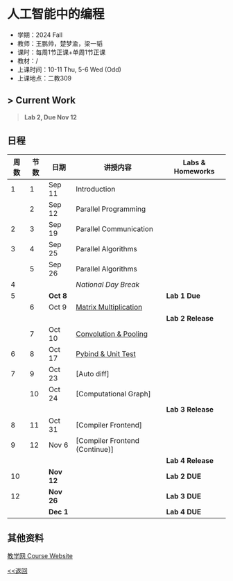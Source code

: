 # 人工智能中的编程

* 学期：2024 Fall
* 教师：王鹏帅，楚梦渝，梁一韬
* 课时：每周1节正课+单周1节正课
* 教材：/
* 上课时间：10-11 Thu, 5-6 Wed (Odd)
* 上课地点：二教309

## > Current Work
> **Lab 2, Due Nov 12**


## 日程

| 周数 |节数|日期|讲授内容                             | Labs & Homeworks      |
| ---- | -----|---------|---------------------- | ------------- |
|1|1|Sep 11|Introduction||
||2|Sep 12|Parallel Programming|
|2|3|Sep 19|Parallel Communication|
|3|4|Sep 25|Parallel Algorithms|
||5|Sep 26|Parallel Algorithms|
|4|||*National Day Break*|
|5||**Oct 8**||**Lab 1 Due**|
||6|Oct 9|[Matrix Multiplication](courses/24fa/aiprog/6)||
|||||**Lab 2 Release**|
||7|Oct 10|[Convolution & Pooling](courses/24fa/aiprog/7)||
|6|8|Oct 17|[Pybind & Unit Test](courses/24fa/aiprog/8)|
|7|9|Oct 23|[Auto diff]|
||10|Oct 24|[Computational Graph]|
|||||**Lab 3 Release**|
|8|11|Oct 31|[Compiler Frontend]|
|9|12|Nov 6|[Compiler Frontend (Continue)]|
|||||**Lab 4 Release**|
|10||**Nov 12**||**Lab 2 DUE**|
|12||**Nov 26**||**Lab 3 DUE**|
|||**Dec 1**||**Lab 4 DUE**|

## 其他资料
[教学网 Course Website](https://course.pku.edu.cn/webapps/blackboard/execute/announcement?method=search&context=course_entry&course_id=_73074_1&handle=announcements_entry&mode=view)


[<<返回](university_courses)

